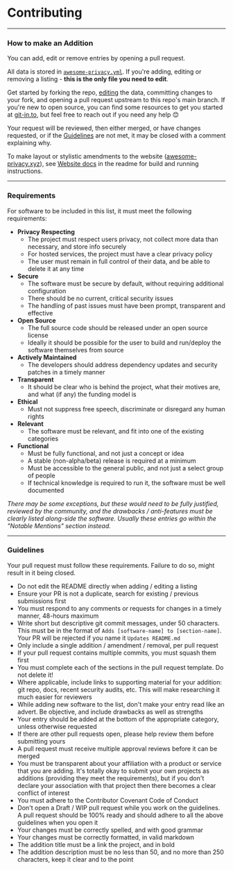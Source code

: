 # Contributing

---

### How to make an Addition

You can add, edit or remove entries by opening a pull request.

All data is stored in [`awesome-privacy.yml`](https://github.com/Lissy93/awesome-privacy/blob/main/awesome-privacy.yml).
If you're adding, editing or removing a listing - **this is the only file you need to edit**.

Get started by forking the repo, [editing](https://github.com/Lissy93/awesome-privacy/edit/main/awesome-privacy.yml) the data, committing changes to your fork, and opening a pull request upstream to this repo's main branch. If you're new to open source, you can find some resources to get you started at [git-in.to](https://git-in.to), but feel free to reach out if you need any help 😊 

Your request will be reviewed, then either merged, or have changes requested, or if the [Guidelines](#guidelines) are not met, it may be closed with a comment explaining why.

To make layout or stylistic amendments to the website ([awesome-privacy.xyz](https://awesome-privacy.xyz)), see [Website docs](https://github.com/Lissy93/awesome-privacy#the-website) in the readme for build and running instructions.

---

### Requirements

For software to be included in this list, it must meet the following requirements: 

- **Privacy Respecting**
	- The project must respect users privacy, not collect more data than necessary, and store info securely
	- For hosted services, the project must have a clear privacy policy
	- The user must remain in full control of their data, and be able to delete it at any time
- **Secure**
  - The software must be secure by default, without requiring additional configuration
  - There should be no current, critical security issues
  - The handling of past issues must have been prompt, transparent and effective
- **Open Source**
	- The full source code should be released under an open source license
	- Ideally it should be possible for the user to build and run/deploy the software themselves from source
- **Actively Maintained**
  - The developers should address dependency updates and security patches in a timely manner
- **Transparent**
  - It should be clear who is behind the project, what their motives are, and what (if any) the funding model is
- **Ethical**
  - Must not suppress free speech, discriminate or disregard any human rights
- **Relevant**
	- The software must be relevant, and fit into one of the existing categories
- **Functional**
	- Must be fully functional, and not just a concept or idea
	- A stable (non-alpha/beta) release is required at a minimum
	- Must be accessible to the general public, and not just a select group of people
	- If technical knowledge is required to run it, the software must be well documented

_There may be some exceptions, but these would need to be fully justified, reviewed
by the community, and the drawbacks / anti-features must be clearly listed along-side the software.
Usually these entries go within the "Notable Mentions" section instead._

---

### Guidelines

Your pull request must follow these requirements. Failure to do so, might result in it being closed.

- Do not edit the README directly when adding / editing a listing
- Ensure your PR is not a duplicate, search for existing / previous submissions first
- You must respond to any comments or requests for changes in a timely manner, 48-hours maximum
- Write short but descriptive git commit messages, under 50 characters. This must be in the format of `Adds [software-name] to [section-name]`. Your PR will be rejected if you name it `Updates README.md`
- Only include a single addition / amendment / removal, per pull request
- If your pull request contains multiple commits, you must squash them first
- You must complete each of the sections in the pull request template. Do not delete it!
- Where applicable, include links to supporting material for your addition: git repo, docs, recent security audits, etc. This will make researching it much easier for reviewers
- While adding new software to the list, don't make your entry read like an advert. Be objective, and include drawbacks as well as strengths
- Your entry should be added at the bottom of the appropriate category, unless otherwise requested
- If there are other pull requests open, please help review them before submitting yours
- A pull request must receive multiple approval reviews before it can be merged
- You must be transparent about your affiliation with a product or service that you are adding. It's totally okay to submit your own projects as additions (providing they meet the requirements), but if you don't declare your association with that project then there becomes a clear conflict of interest
- You must adhere to the Contributor Covenant Code of Conduct
- Don't open a Draft / WIP pull request while you work on the guidelines. A pull request should be 100% ready and should adhere to all the above guidelines when you open it
- Your changes must be correctly spelled, and with good grammar
- Your changes must be correctly formatted, in valid markdown
- The addition title must be a link the project, and in bold
- The addition description must be no less than 50, and no more than 250 characters, keep it clear and to the point

